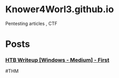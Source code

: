 # Knower4Worl3.github.io
Pentesting articles , CTF 

# Posts 

### [HTB Writeup \[Windows - Medium\] - First](9/7/2022/First.md)
#THM

